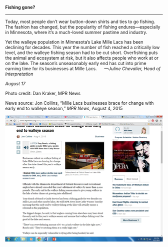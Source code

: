 **Fishing gone?**

****

Today, most people don’t wear button-down shirts and ties to go fishing. The fashion has changed, but the popularity of fishing endures—especially in Minnesota, where it’s a much-loved summer pastime and industry. 

Yet the walleye population in Minnesota’s Lake Mille Lacs has been declining for decades. This year the number of fish reached a critically low level, and the walleye fishing season had to be cut short. Overfishing puts the animal and ecosystem at risk, but it also affects people who work at or on the lake. The season’s unseasonably early end has cut into prime earning time for its businesses at Mille Lacs.      *—Juline Chevalier, Head of Interpretation*

*August 17*

Photo credit: Dan Kraker, MPR News

News source: Jon Collins, “Mille Lacs businesses brace for change with early end to walleye season,” *MPR News*, August 4, 2015



![](../images/15-8-18_78.26_WalleyeEDIT-1.png)
